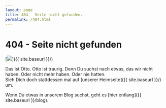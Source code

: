 ```yaml
---
layout: page
title: 404 - Seite nicht gefunden.
permalink: /404.html
---
```


# 404 - Seite nicht gefunden

[<img src="{{ site.baseurl }}/assets/img/otto.png" class="img-responsive" />]({{ site.baseurl }}/)

Das ist Otto. Otto ist traurig. Denn Du suchst nach etwas, das wir nicht haben. Oder nicht mehr haben. Oder nie 
hatten.  
Sieh Dich doch stattdessen mal auf [unserer Heimseite]({{ site.baseurl }}/) um.

Wenn Du etwas in unserem Blog suchst, geht es [hier entlang]({{ site.baseurl }}/blog).
